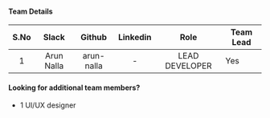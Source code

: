 #### Team Details
| S.No | Slack                 |   Github    | Linkedin |            Role            | Team Lead |
|:----:|:---------------------:|:-----------:|:--------:|:--------------------------:|-----------|
|   1  | Arun Nalla            |  arun-nalla |     -    |       LEAD DEVELOPER       |   Yes     |

#### Looking for additional team members?

- 1 UI/UX designer
